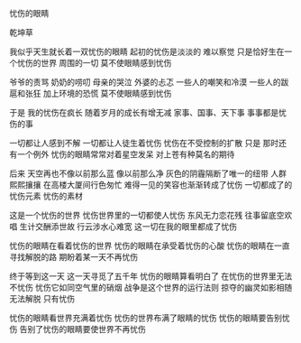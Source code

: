 忧伤的眼睛

乾坤草


我似乎天生就长着一双忧伤的眼睛
起初的忧伤是淡淡的
难以察觉
只是恰好生在一个忧伤的世界
周围的一切
莫不使眼睛感到忧伤

爷爷的责骂
奶奶的唠叨
母亲的哭泣
外婆的忐忑
一些人的嘲笑和冷漠
一些人的跋扈和张狂
加上环境的恐慌
莫不使眼睛感到忧伤

于是
我的忧伤在疯长
随着岁月的成长有增无减
家事、国事、天下事
事事都是忧伤的事

一切都让人感到不解
一切都让人徒生着忧伤
忧伤在不受控制的扩散
只是
那时还有一个例外
忧伤的眼睛常常对着星空发呆
对上苍有种莫名的期待

后来
天空再也不像以前那么蓝
像以前那么净
灰色的阴霾隔断了唯一的纽带
人群熙熙攘攘
在高楼大厦间行色匆忙
难得一见的笑容也渐渐转成了忧伤
一切都成了的忧伤元素
忧伤的素材

这是一个忧伤的世界
忧伤世界里的一切都使人忧伤
东风无力恋花残
往事留底空欢唱
生计交酬添世故
行云涉水心难宽
这一切在我的眼里都成了忧伤

忧伤的眼睛在看着忧伤的世界
忧伤的眼睛在承受着忧伤的心酸
忧伤的眼睛在一直寻找解脱的路
期盼着某一天不再忧伤

终于等到这一天
这一天寻觅了五千年
忧伤的眼睛算看明白了
在忧伤的世界里无法不忧伤
忧伤它如同空气里的硝烟
战争是这个世界的运行法则
掠夺的幽灵如影相随
无法解脱
只有忧伤

忧伤的眼睛看世界充满着忧伤
忧伤的世界布满了眼睛的忧伤
忧伤的眼睛要告别忧伤
告别了忧伤的眼睛要使世界不再忧伤



